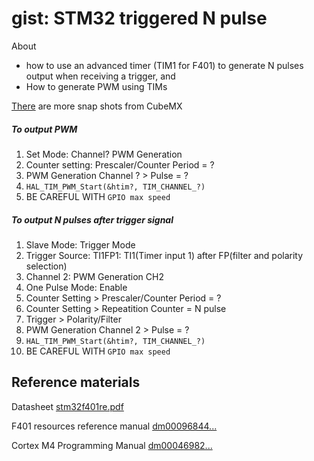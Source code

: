 # gist: STM32 triggered N pulse

About 

- how to use an advanced timer (TIM1 for F401) to generate N pulses output when receiving a trigger, and
- How to generate PWM using TIMs

[There](./README-res/snapshots.md) are more snap shots from CubeMX

##### To output PWM

1. Set Mode: Channel? PWM Generation
2. Counter setting: Prescaler/Counter Period = ?
3. PWM Generation Channel ? > Pulse = ?
4. `HAL_TIM_PWM_Start(&htim?, TIM_CHANNEL_?)`
5. BE CAREFUL WITH `GPIO max speed`

##### To output N pulses after trigger signal

1. Slave Mode: Trigger Mode
2. Trigger Source: TI1FP1: TI1(Timer input 1) after FP(filter and polarity selection)
3. Channel 2: PWM Generation CH2
4. One Pulse Mode: Enable
5. Counter Setting > Prescaler/Counter Period = ?
6. Counter Setting > Repeatition Counter = N pulse
7. Trigger > Polarity/Filter
8. PWM Generation Channel 2 > Pulse = ?
9. `HAL_TIM_PWM_Start(&htim?, TIM_CHANNEL_?)`
10. BE CAREFUL WITH `GPIO max speed`

## Reference materials

Datasheet [stm32f401re.pdf](./README-res/stm32f401re.pdf) 

F401 resources reference manual [dm00096844...](./README-res/dm00096844-stm32f401xbc-and-stm32f401xde-advanced-armbased-32bit-mcus-stmicroelectronics.pdf) 

Cortex M4 Programming Manual [dm00046982...](./README-res/dm00046982-stm32-cortexm4-mcus-and-mpus-programming-manual-stmicroelectronics.pdf) 